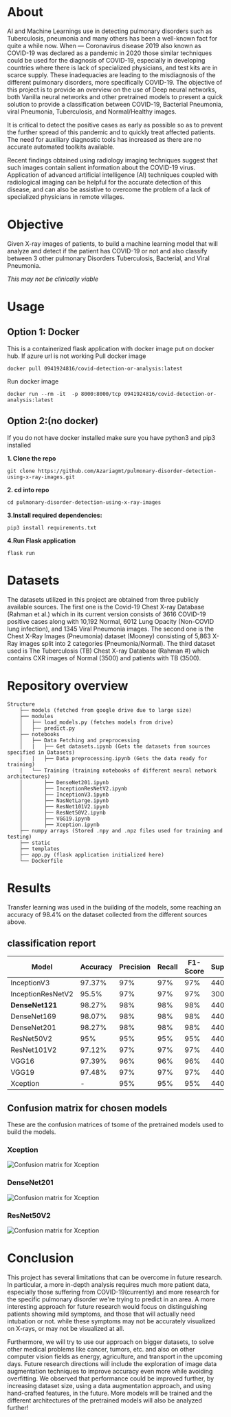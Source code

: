 # About
AI and Machine Learnings use in detecting pulmonary disorders such as Tuberculosis, pneumonia and many others has been a well-known fact for quite a while now. When — Coronavirus disease 2019 also known as COVID-19 was declared as a pandemic in 2020 those similar techniques could be used for the diagnosis of COVID-19, especially in developing countries where there is lack of specialized physicians, and test kits are in scarce supply. These inadequacies are leading to the misdiagnosis of the different pulmonary disorders, more specifically COVID-19. The objective of this project is to provide an overview on the use of Deep neural networks, both Vanilla neural networks and other pretrained models to present a quick solution to provide a classification between COVID-19, Bacterial Pneumonia, viral Pneumonia, Tuberculosis, and Normal/Healthy images.

It is critical to detect the positive cases as early as possible so as to prevent the further spread of this pandemic and to quickly treat affected patients. The need for auxiliary diagnostic tools has increased as there are no accurate automated toolkits available. 

Recent findings obtained using radiology imaging techniques suggest that such images contain salient information about the COVID-19 virus. Application of advanced artificial intelligence (AI) techniques coupled with radiological imaging can be helpful for the accurate detection of this disease, and can also be assistive to overcome the problem of a lack of specialized physicians in remote villages. 

# Objective
Given X-ray images of patients, to build a machine learning model that will analyze and detect if the patient has COVID-19 or not and also classify between 3 other pulmonary Disorders Tuberculosis, Bacterial, and Viral Pneumonia.

*This may not be clinically viable*

# Usage
## Option 1: Docker
This is a containerized flask application with docker image put on docker hub. If azure url is not working 
Pull docker image
```
docker pull 0941924816/covid-detection-or-analysis:latest
```
Run docker image
```
docker run --rm -it  -p 8000:8000/tcp 0941924816/covid-detection-or-analysis:latest
```

## Option 2:(no docker)
If you do not have docker installed make sure you have python3 and pip3 installed
<br>

**1. Clone the repo**
```
git clone https://github.com/Azariagmt/pulmonary-disorder-detection-using-x-ray-images.git
```
**2. cd into repo**
```
cd pulmonary-disorder-detection-using-x-ray-images
```
**3.Install required dependencies:**
```
pip3 install requirements.txt
```
**4.Run Flask application**
```
flask run
```

# Datasets
The datasets utilized in this project are obtained from three publicly available sources. The first one is the Covid-19 Chest X-ray Database (Rahman et al.) which in its current version consists of 3616 COVID-19 positive cases along with 10,192 Normal, 6012 Lung Opacity (Non-COVID lung infection), and 1345 Viral Pneumonia images. The second one is the Chest X-Ray Images (Pneumonia) dataset (Mooney) consisting of 5,863 X-Ray images split into 2 categories (Pneumonia/Normal). The third dataset used is The Tuberculosis (TB) Chest X-ray Database (Rahman #) which contains CXR images of Normal (3500) and patients with TB (3500).

# Repository overview
    Structure
        ├── models (fetched from google drive due to large size)
        ├── modules	
        │   ├── load_models.py (fetches models from drive)
        │   ├── predict.py
        ├── notebooks	
        │   ├── Data Fetching and preprocessing
        │   |   ├── Get datasets.ipynb (Gets the datasets from sources specified in Datasets)
        │   |   ├── Data preprocessing.ipynb (Gets the data ready for training)
        |   └── Training (training notebooks of different neural network architectures)
        │       ├── DenseNet201.ipynb
        │       ├── InceptionResNetV2.ipynb
        │       ├── InceptionV3.ipynb
        │       ├── NasNetLarge.ipynb
        │       ├── ResNet101V2.ipynb
        │       ├── ResNet50V2.ipynb
        │       ├── VGG19.ipynb
        │       ├── Xception.ipynb
        ├── numpy arrays (Stored .npy and .npz files used for training and testing)
        ├── static
        ├── templates
        ├── app.py (flask application initialized here)
        └── Dockerfile


# Results
Transfer learning was used in the building of the models, some reaching an accuracy of 98.4% on the dataset collected from the different sources above.
## classification report
| Model             |Accuracy        |  Precision   |  Recall  | F1-Score   |  Support  |
| --------          | -------------- |------------- |--------- | ---------- | ----------|
| InceptionV3       |     97.37%     |      97%     |    97%   |     97%    |    4404   |
| InceptionResNetV2 |     95.5%      |      97%     |    97%   |     97%    |    300    |
| <b>DenseNet121    |    98.27%      |      98%     |    98%   |     98%    |    4404   |
|    DenseNet169    |    98.07%      |      98%     |    98%   |     98%    |    4404   |
|    DenseNet201    |    98.27%      |      98%     |    98%   |     98%    |    4404   |
| ResNet50V2        |     95%        |      95%     |    95%   |     95%    |    4404   |
| ResNet101V2       |     97.12%     |      97%     |    97%   |     97%    |    4404   |
| VGG16             |     97.39%     |      96%     |    96%   |     96%    |    4404   |
| VGG19             |    97.48%      |      97%     |    97%   |     97%    |    4404   |
| Xception          |      -         |      95%     |    95%   |     95%    |    4404   |

## Confusion matrix for chosen models
These are the confusion matrices of tsome of the pretrained models used to build the models.
### Xception
![Confusion matrix for Xception](static/readme%20assets/confusion-matrix-Xception.png)
### DenseNet201
![Confusion matrix for Xception](static/readme%20assets/confusion-matrix-DenseNet.png)
### ResNet50V2
![Confusion matrix for Xception](static/readme%20assets/confusion-matrix-ResNet50V2.png)

# Conclusion
This project has several limitations that can be overcome in future research. In particular, a more in-depth analysis requires much more patient data, especially those suffering from COVID-19(currently) and more research for the specific pulmonary disorder we're trying to predict in an area. A more interesting approach for future research would focus on distinguishing patients showing mild symptoms, and those that will actually need intubation or not. while these symptoms may not be accurately visualized on X-rays, or may not be visualized at all.

Furthermore, we will try to use our approach on bigger datasets, to solve other medical problems like cancer, tumors, etc. and also on other computer vision fields as energy, agriculture, and transport in the upcoming days. Future research directions will include the exploration of image data augmentation techniques to improve accuracy even more while avoiding overfitting. We observed that performance could be improved further, by increasing dataset size, using a data augmentation approach, and using hand-crafted features, in the future. More models will be trained and the different architectures of the pretrained models will also be analyzed further!
